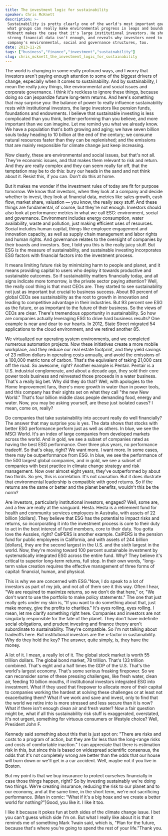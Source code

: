```yaml
---
title: The investment logic for sustainability
speaker: Chris McKnett
description: >-
 Sustainability is pretty clearly one of the world's most important goals; but
 what groups can really make environmental progress in leaps and bounds? Chris
 McKnett makes the case that it's large institutional investors. He shows how
 strong financial data isn't enough, and reveals why investors need to look at a
 company's environmental, social and governance structures, too.
date: 2013-11-26
tags: ["business","finance","investment","sustainability"]
slug: chris_mcknett_the_investment_logic_for_sustainability
---
```


The world is changing in some really profound ways, and I worry that investors aren't
paying enough attention to some of the biggest drivers of change, especially when it comes
to sustainability. And by sustainability, I mean the really juicy things, like
environmental and social issues and corporate governance. I think it's reckless to ignore
these things, because doing so can jeopardize future long-term returns. And here's
something that may surprise you: the balance of power to really influence sustainability
rests with institutional investors, the large investors like pension funds, foundations
and endowments. I believe that sustainable investing is less complicated than you think,
better-performing than you believe, and more important than we can imagine. Let me remind
you what we already know. We have a population that's both growing and aging; we have
seven billion souls today heading to 10 billion at the end of the century; we consume
natural resources faster than they can be replenished; and the emissions that are mainly
responsible for climate change just keep increasing.

Now clearly, these are environmental and social issues, but that's not all. They're
economic issues, and that makes them relevant to risk and return. And they are really
complex and they can seem really far off, that the temptation may be to do this: bury our
heads in the sand and not think about it. Resist this, if you can. Don't do this at home.

But it makes me wonder if the investment rules of today are fit for purpose tomorrow. We
know that investors, when they look at a company and decide whether to invest, they look
at financial data, metrics like sales growth, cash flow, market share, valuation — you
know, the really sexy stuff. And these things are fundamental, of course, but they're not
enough. Investors should also look at performance metrics in what we call ESG:
environment, social and governance. Environment includes energy consumption, water
availability, waste and pollution, just making efficient uses of resources. Social
includes human capital, things like employee engagement and innovation capacity, as well
as supply chain management and labor rights and human rights. And governance relates to
the oversight of companies by their boards and investors. See, I told you this is the
really juicy stuff. But ESG is the measure of sustainability, and sustainable investing
incorporates ESG factors with financial factors into the investment process.

It means limiting future risk by minimizing harm to people and planet, and it means
providing capital to users who deploy it towards productive and sustainable outcomes. So if
sustainability matters financially today, and all signs indicate more tomorrow, is the
private sector paying attention? Well, the really cool thing is that most CEOs are. They
started to see sustainability not just as important but crucial to business success. About
80 percent of global CEOs see sustainability as the root to growth in innovation and
leading to competitive advantage in their industries. But 93 percent see ESG as the
future, or as important to the future of their business. So the views of CEOs are clear.
There's tremendous opportunity in sustainability. So how are companies actually leveraging
ESG to drive hard business results? One example is near and dear to our hearts. In 2012,
State Street migrated 54 applications to the cloud environment, and we retired another
85.

We virtualized our operating system environments, and we completed numerous automation
projects. Now these initiatives create a more mobile workplace, and they reduce our real
estate footprint, and they yield savings of 23 million dollars in operating costs
annually, and avoid the emissions of a 100,000 metric tons of carbon. That's the
equivalent of taking 21,000 cars off the road. So awesome, right? Another example is
Pentair. Pentair is a U.S. industrial conglomerate, and about a decade ago, they sold
their core power tools business and reinvested those proceeds in a water business. That's
a really big bet. Why did they do that? Well, with apologies to the Home Improvement fans,
there's more growth in water than in power tools, and this company has their sights set on
what they call "the new New World." That's four billion middle class people demanding
food, energy and water. Now, you may be asking yourself, are these just isolated cases? I
mean, come on, really?

Do companies that take sustainability into account really do well financially? The answer
that may surprise you is yes. The data shows that stocks with better ESG performance
perform just as well as others. In blue, we see the MSCI World. It's an index of large
companies from developed markets across the world. And in gold, we see a subset of
companies rated as having the best ESG performance. Over three plus years, no performance
tradeoff. So that's okay, right? We want more. I want more. In some cases, there may be
outperformance from ESG. In blue, we see the performance of the 500 largest global
companies, and in gold, we see a subset of companies with best practice in climate change
strategy and risk management. Now over almost eight years, they've outperformed by about
two thirds. So yes, this is correlation. It's not causation. But it does illustrate that
environmental leadership is compatible with good returns. So if the returns are the same or
better and the planet benefits, wouldn't this be the norm?

Are investors, particularly institutional investors, engaged? Well, some are, and a few
are really at the vanguard. Hesta. Hesta is a retirement fund for health and community
services employees in Australia, with assets of 22 billion [dollars]. They believe that
ESG has the potential to impact risks and returns, so incorporating it into the investment
process is core to their duty to act in the best interest of fund members, core to their
duty. You gotta love the Aussies, right? CalPERS is another example. CalPERS is the
pension fund for public employees in California, and with assets of 244 billion [dollars],
they are the second largest in the U.S. and the sixth largest in the world. Now, they're
moving toward 100 percent sustainable investment by systematically integrated ESG across
the entire fund. Why? They believe it's critical to superior long-term returns, full stop.
In their own words, "long-term value creation requires the effective management of three
forms of capital: financial, human, and physical.

This is why we are concerned with ESG."Now, I do speak to a lot of investors as part of my
job, and not all of them see it this way. Often I hear, "We are required to maximize
returns, so we don't do that here," or, "We don't want to use the portfolio to make policy
statements." The one that just really gets under my skin is, "If you want to do something
about that, just make money, give the profits to charities." It's eyes rolling, eyes
rolling. I mean, let me clarify something right here. Companies and investors are not
singularly responsible for the fate of the planet. They don't have indefinite social
obligations, and prudent investing and finance theory aren't subordinate to
sustainability. They're compatible. So I'm not talking about tradeoffs here. But
institutional investors are the x-factor in sustainability. Why do they hold the key? The
answer, quite simply, is, they have the money.

A lot of it. I mean, a really lot of it. The global stock market is worth 55 trillion
dollars. The global bond market, 78 trillion. That's 133 trillion combined. That's eight
and a half times the GDP of the U.S. That's the world's largest economy. That's some
serious freaking firepower. So we can reconsider some of these pressing challenges, like
fresh water, clean air, feeding 10 billion mouths, if institutional investors integrated
ESG into investment. What if they used that firepower to allocate more of their capital to
companies working the hardest at solving these challenges or at least not exacerbating
them? What if we work and save and invest, only to find that the world we retire into is
more stressed and less secure than it is now? What if there isn't enough clean air and
fresh water? Now a fair question might be, what if all this sustainability risk stuff is
exaggerated, overstated, it's not urgent, something for virtuous consumers or lifestyle
choice? Well, President John F.

Kennedy said something about this that is just spot on: "There are risks and costs to a
program of action, but they are far less than the long-range risks and costs of
comfortable inaction." I can appreciate that there is estimation risk in this, but since
this is based on widespread scientific consensus, the odds that it's not completely wrong
are better than the odds that our house will burn down or we'll get in a car accident.
Well, maybe not if you live in Boston. 

But my point is that we buy insurance to protect ourselves financially in case those
things happen, right? So by investing sustainably we're doing two things. We're creating
insurance, reducing the risk to our planet and to our economy, and at the same time, in
the short term, we're not sacrificing performance. [Man in comic: "What if it's a big hoax
 and we create a better world for nothing?"]Good, you like it. I like it too.

I like it because it pokes fun at both sides of the climate change issue. I bet you can't
guess which side I'm on. But what I really like about it is that it reminds me of
something Mark Twain said, which is, "Plan for the future, because that's where you're
going to spend the rest of your life."Thank you.

<!--
ad_duration=3.33
comment_count=51
event="TED@State Street Boston"
external_start_time=0
intro_duration=11.82
is_subtitle_required="False"
is_talk_featured="True"
language="en"
language_swap="False"
native_language="en"
number_of_related_talks=6
number_of_speakers=1
number_of_subtitled_videos=26
number_of_tags=4
number_of_talk_download_languages=26
number_of_talk_more_resources=0
number_of_talk_recommendations=0
number_of_talks_take_actions=0
post_ad_duration=0.83
published_timestamp="2014-02-12 16:06:59"
recording_date="2013-11-26"
speaker_description="Sustainable investment champion"
speaker_is_published=1
speaker_name="Chris McKnett"
talk_name="The investment logic for sustainability"
talks_tags=["business","finance","investment","sustainability"]
url_photo_speaker="https://pe.tedcdn.com/images/ted/d5d08079410e87bf5a2251b61b15a8a6224f39d1_254x191.jpg"
url_photo_talk="https://s3.amazonaws.com/talkstar-photos/uploads/e474b276-cbd9-470c-859e-e713aa721a53/ChrisMcKnett_2013S-embed.jpg"
url_webpage="https://www.ted.com/talks/chris_mcknett_the_investment_logic_for_sustainability"
video_type_name="TED Institute Talk"
-->
